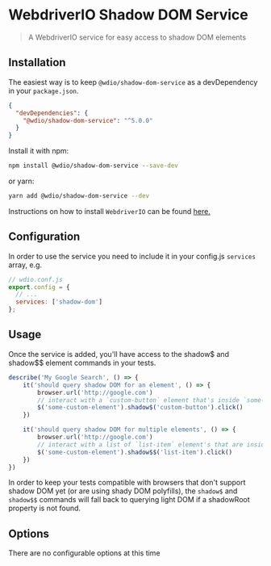 WebdriverIO Shadow DOM Service
==============================

> A WebdriverIO service for easy access to shadow DOM elements

## Installation

The easiest way is to keep `@wdio/shadow-dom-service` as a devDependency in your `package.json`.

```json
{
  "devDependencies": {
    "@wdio/shadow-dom-service": "^5.0.0"
  }
}
```

Install it with npm:

```bash
npm install @wdio/shadow-dom-service --save-dev
```

or yarn:

```bash
yarn add @wdio/shadow-dom-service --dev
```


Instructions on how to install `WebdriverIO` can be found [here.](https://webdriver.io/docs/gettingstarted.html)

## Configuration

In order to use the service you need to include it in your config.js `services` array, e.g.

```js
// wdio.conf.js
export.config = {
  // ...
  services: ['shadow-dom']
};
```

## Usage

Once the service is added, you'll have access to the shadow$ and shadow$$ element commands in your tests.

```js
describe('My Google Search', () => {
    it('should query shadow DOM for an element', () => {
        browser.url('http://google.com')
        // interact with a `custom-button` element that's inside `some-custom-element`'s shadow DOM
        $('some-custom-element').shadow$('custom-button').click()
    })

    it('should query shadow DOM for multiple elements', () => {
        browser.url('http://google.com')
        // interact with a list of `list-item` element's that are inside `some-custom-element`'s shadow DOM
        $('some-custom-element').shadow$$('list-item').click()
    })
})
```

In order to keep your tests compatible with browsers that don't support shadow DOM yet (or are using shady DOM polyfills), the `shadow$` and `shadow$$` commands will fall back to querying light DOM if a shadowRoot property is not found.

## Options
There are no configurable options at this time
